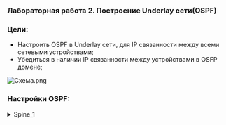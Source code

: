 ### Лабораторная работа 2. Построение Underlay сети(OSPF)

### Цели:
- Настроить OSPF в Underlay сети, для IP связанности между всеми сетевыми устройствами;
- Убедиться в наличии IP связанности между устройствами в OSFP домене;

![Схема.png](Схема.png)

### Настройки OSPF:
<details>
<summary> Spine_1 </summary>
  
```
spine_1#show running-config
! Command: show running-config
! device: spine-1 (vEOS-lab, EOS-4.29.2F)
!
! boot system flash:/vEOS-lab.swi
!
no aaa root
!
transceiver qsfp default-mode 4x10G
!
service routing protocols model ribd
!
hostname spine_1
!
spanning-tree mode mstp
!
interface Ethernet1
   no switchport
   ip address 10.2.1.0/31
   ip ospf network point-to-point
   ip ospf area 0.0.0.0
!
interface Ethernet2
   no switchport
   ip address 10.2.1.2/31
   ip ospf network point-to-point
   ip ospf area 0.0.0.0
!
interface Ethernet3
   no switchport
   ip address 10.2.1.4/31
   ip ospf network point-to-point
   ip ospf area 0.0.0.0
!
interface Ethernet4
!
interface Ethernet5
!
interface Ethernet6
!
interface Ethernet7
!
interface Ethernet8
!
interface Loopback1
   ip address 10.0.1.0/32
   ip ospf area 0.0.0.0
!
interface Loopback2
   ip address 10.1.1.0/32
!
interface Management1
!
ip routing
!
router ospf 1
   router-id 10.0.1.0
   max-lsa 12000
!
end
```
